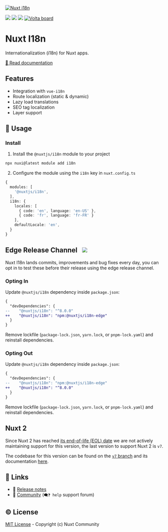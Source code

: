 [![Nuxt i18n](./docs/public/cover.png)](https://i18n.nuxtjs.org)

[![](https://img.shields.io/npm/v/%40nuxtjs%2Fi18n/latest.svg?style=flat-square)](https://npmjs.com/package/%40nuxtjs%2Fi18n)
[![](https://img.shields.io/npm/dm/%40nuxtjs%2Fi18n?style=flat-square)](https://npmjs.com/package/%40nuxtjs%2Fi18n)
[![](https://snyk.io/test/github/nuxt-community/i18n-module/badge.svg?style=flat-square)](https://snyk.io/test/github/nuxt-modules/i18n)
<a href="https://volta.net/nuxt-modules/i18n?utm_source=nuxt_i18n_readme"><img src="https://user-images.githubusercontent.com/904724/209143798-32345f6c-3cf8-4e06-9659-f4ace4a6acde.svg" alt="Volta board"></a>

# Nuxt I18n

Internationalization (i18n) for Nuxt apps.

[📖 Read documentation](https://i18n.nuxtjs.org/)

## Features

- Integration with `vue-i18n`
- Route localization (static & dynamic)
- Lazy load translations
- SEO tag localization
- Layer support

## 🚀 Usage

### Install

1. Install the `@nuxtjs/i18n` module to your project

```sh
npx nuxi@latest module add i18n
```

2. Configure the module using the `i18n` key in `nuxt.config.ts`

```ts
{
  modules: [
    '@nuxtjs/i18n',
  ],
  i18n: {
    locales: [
      { code: 'en', language: 'en-US' },
      { code: 'fr', language: 'fr-FR' }
    ],
    defaultLocale: 'en',
  }
}
```

## Edge Release Channel &nbsp; [![](https://img.shields.io/npm/v/%40nuxtjs%2Fi18n-edge/latest.svg?style=flat-square)](https://npmjs.com/package/%40nuxtjs%2Fi18n-edge)

Nuxt I18n lands commits, improvements and bug fixes every day, you can opt in to test these before their release using the edge release channel.

### Opting In

Update `@nuxtjs/i18n` dependency inside `package.json`:

```diff
{
  "devDependencies": {
--    "@nuxtjs/i18n": "^8.0.0"
++    "@nuxtjs/i18n": "npm:@nuxtjs/i18n-edge"
  }
}
```

Remove lockfile (`package-lock.json`, `yarn.lock`, or `pnpm-lock.yaml`) and reinstall dependencies.

### Opting Out

Update `@nuxtjs/i18n` dependency inside `package.json`:

```diff
{
  "devDependencies": {
--    "@nuxtjs/i18n": "npm:@nuxtjs/i18n-edge"
++    "@nuxtjs/i18n": "^8.0.0"
  }
}
```

Remove lockfile (`package-lock.json`, `yarn.lock`, or `pnpm-lock.yaml`) and reinstall dependencies.

## Nuxt 2

Since Nuxt 2 has reached [its end-of-life (EOL) date](https://v2.nuxt.com/lts/) we are not actively maintaining support for this version, the last version to support Nuxt 2 is `v7`.

The codebase for this version can be found on the [`v7` branch](https://github.com/nuxt-modules/i18n/tree/v7) and its documentation [here](https://i18n.nuxtjs.org/docs/v7).

## 🔗 Links

- 🔖 [Release notes](./CHANGELOG.md)
- 👥 [Community](https://discord.nuxtjs.org/) (`🗨️❓ help` support forum)

## ©️ License

[MIT License](./LICENSE) - Copyright (c) Nuxt Community
